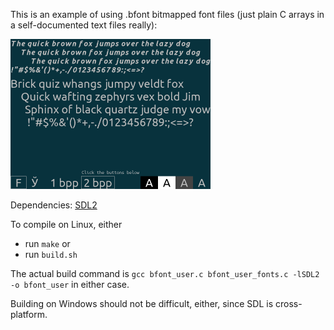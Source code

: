 This is an example of using .bfont bitmapped font files (just plain C arrays in a self-documented text files really):

<img src="img/bfont_user_01.png" alt="bfont_user_01" height="240" width="320" />

Dependencies: [SDL2](https://www.libsdl.org/download-2.0.php)

To compile on Linux, either

* run ``make`` or
* run ``build.sh``

The actual build command is ``gcc bfont_user.c bfont_user_fonts.c -lSDL2 -o bfont_user`` in either case.

Building on Windows should not be difficult, either, since SDL is cross-platform.